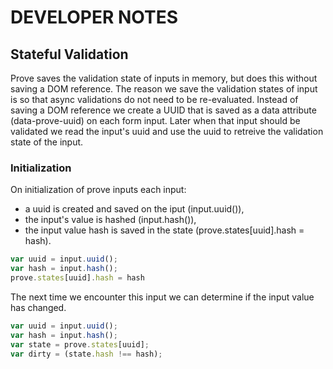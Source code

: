 # DEVELOPER NOTES

## Stateful Validation

Prove saves the validation state of inputs in memory, but does this without saving a DOM reference. The reason we save the validation states of input is so that async validations do not need to be re-evaluated. Instead of saving a DOM reference we create a UUID that is saved as a data attribute (data-prove-uuid) on each form input. Later when that input should be validated we read the input's uuid and use the uuid to retreive the validation state of the input.

### Initialization

On initialization of prove inputs each input:
- a uuid is created and saved on the iput (input.uuid()),
- the input's value is hashed (input.hash()),
- the input value hash is saved in the state (prove.states[uuid].hash = hash).
```javascript
var uuid = input.uuid();
var hash = input.hash();
prove.states[uuid].hash = hash
```
The next time we encounter this input we can determine if the input value has changed.

```javascript
var uuid = input.uuid();
var hash = input.hash();
var state = prove.states[uuid];
var dirty = (state.hash !== hash);
```
